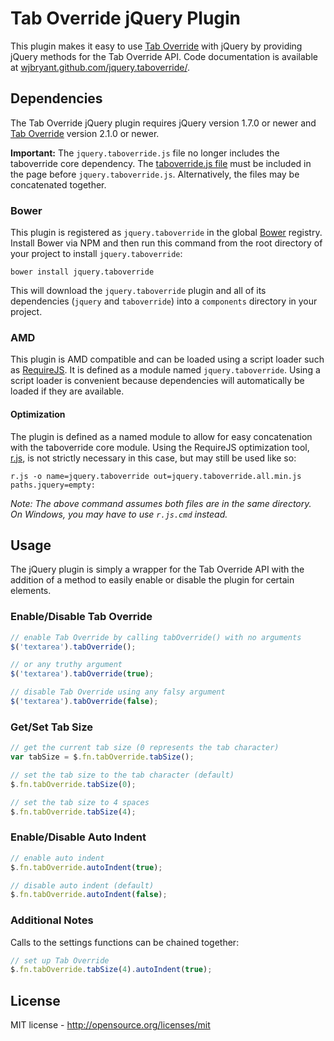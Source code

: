 # Tab Override jQuery Plugin

This plugin makes it easy to use [Tab Override](https://github.com/wjbryant/taboverride "Tab Override")
with jQuery by providing jQuery methods for the Tab Override API. Code
documentation is available at
[wjbryant.github.com/jquery.taboverride/](http://wjbryant.github.com/jquery.taboverride/ "Tab Override jQuery Plugin Documentation").

## Dependencies

The Tab Override jQuery plugin requires jQuery version 1.7.0 or newer and
[Tab Override](https://github.com/wjbryant/taboverride "Tab Override")
version 2.1.0 or newer.

**Important:** The `jquery.taboverride.js` file no longer includes the taboverride
core dependency. The [taboverride.js file](https://github.com/wjbryant/taboverride/downloads "Download Tab Override")
must be included in the page before `jquery.taboverride.js`. Alternatively, the
files may be concatenated together.

### Bower

This plugin is registered as `jquery.taboverride` in the global [Bower](http://twitter.github.com/bower/)
registry. Install Bower via NPM and then run this command from the root directory
of your project to install `jquery.taboverride`:

```
bower install jquery.taboverride
```

This will download the `jquery.taboverride` plugin and all of its dependencies
(`jquery` and `taboverride`) into a `components` directory in your project.

### AMD

This plugin is AMD compatible and can be loaded using a script loader such as
[RequireJS](http://requirejs.org/). It is defined as a module named
`jquery.taboverride`. Using a script loader is convenient because dependencies
will automatically be loaded if they are available.

#### Optimization

The plugin is defined as a named module to allow for easy concatenation with the
taboverride core module. Using the RequireJS optimization tool, [r.js](https://github.com/jrburke/r.js),
is not strictly necessary in this case, but may still be used like so:

```
r.js -o name=jquery.taboverride out=jquery.taboverride.all.min.js paths.jquery=empty:
```

*Note: The above command assumes both files are in the same directory. On Windows,
you may have to use `r.js.cmd` instead.*

## Usage

The jQuery plugin is simply a wrapper for the Tab Override API with the addition
of a method to easily enable or disable the plugin for certain elements.

### Enable/Disable Tab Override

```javascript
// enable Tab Override by calling tabOverride() with no arguments
$('textarea').tabOverride();

// or any truthy argument
$('textarea').tabOverride(true);
```

```javascript
// disable Tab Override using any falsy argument
$('textarea').tabOverride(false);
```

### Get/Set Tab Size

```javascript
// get the current tab size (0 represents the tab character)
var tabSize = $.fn.tabOverride.tabSize();
```

```javascript
// set the tab size to the tab character (default)
$.fn.tabOverride.tabSize(0);

// set the tab size to 4 spaces
$.fn.tabOverride.tabSize(4);
```

### Enable/Disable Auto Indent

```javascript
// enable auto indent
$.fn.tabOverride.autoIndent(true);
```

```javascript
// disable auto indent (default)
$.fn.tabOverride.autoIndent(false);
```

### Additional Notes

Calls to the settings functions can be chained together:

```javascript
// set up Tab Override
$.fn.tabOverride.tabSize(4).autoIndent(true);
```

## License

MIT license - http://opensource.org/licenses/mit